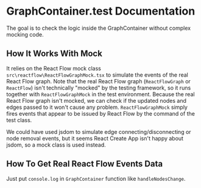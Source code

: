 # GraphContainer.test Documentation

The goal is to check the logic inside the GraphContainer without complex mocking code.

## How It Works With Mock

It relies on the React Flow mock class `src\reactflow\ReactFlowGraphMock.tsx` to simulate the events of the real React Flow graph. Note that the real React Flow graph (`ReactFlowGraph` or `ReactFlow`) isn't technically "mocked" by the testing framework, so it runs together with `ReactFlowGraphMock` in the test environment. Because the real React Flow graph isn't mocked, we can check if the updated nodes and edges passed to it won't cause any problem. `ReactFlowGraphMock` simply fires events that appear to be issued by React Flow by the command of the test class.

We could have used jsdom to simulate edge connecting/disconnecting or node removal events, but it seems React Create App isn't happy about jsdom, so a mock class is used instead.

## How To Get Real React Flow Events Data

Just put `console.log` in `GraphContainer` function like `handleNodesChange`.
